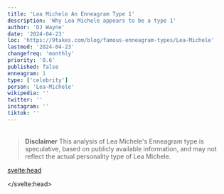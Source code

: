 ```yaml
---
title: 'Lea Michele An Enneagram Type 1'
description: 'Why Lea Michele appears to be a type 1'
author: 'DJ Wayne'
date: '2024-04-23'
loc: 'https://9takes.com/blog/famous-enneagram-types/Lea-Michele'
lastmod: '2024-04-23'
changefreq: 'monthly'
priority: '0.6'
published: false
enneagram: 1
type: ['celebrity']
person: 'Lea-Michele'
wikipedia: ''
twitter: ''
instagram: ''
tiktok: ''
---
```


<!--
    childhood and upbringing
    first big success
    style habits and quirks that relate to their personality type
    stressful moments in their life and how they handled them
    comfort- moments in their life where they are doing well and killing it

    3

Contrast her King of England, Jonathan Graff
GLEE
-->
<!-- // keywords:  -->

<script>
	// import  PopCard  from "../../../lib/components/atoms/PopCard.svelte";
</script>

<div
	style="display: flex;
    justify-content: center;
    margin: 1rem 0;
	"
>
	<!-- <PopCard
		image={`/types/1s/${'Lea-Michele'}.webp`}
		enneagramType={1}
		showIcon={false}
		displayText="Lea Michele"
		subtext=""
	/> -->
</div>

> **Disclaimer** This analysis of Lea Michele's Enneagram type is speculative, based on publicly available information, and may not reflect the actual personality type of Lea Michele.

<p class="firstLetter"></p>

<svelte:head>

<script type="application/ld+json">

</script>

</svelte:head>

<style lang="scss"></style>
